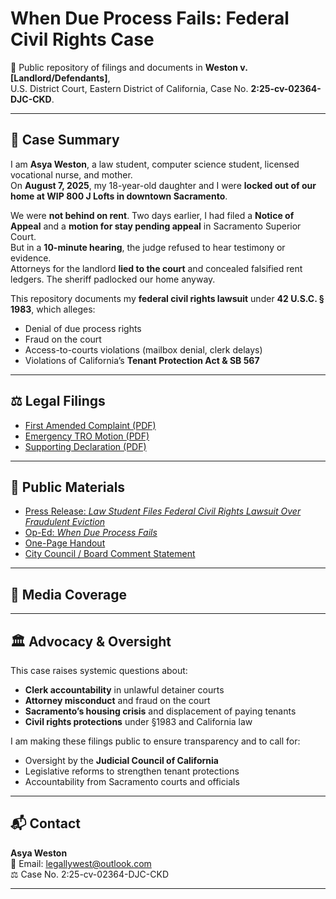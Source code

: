 # When Due Process Fails: Federal Civil Rights Case

📂 Public repository of filings and documents in **Weston v. [Landlord/Defendants]**,  
U.S. District Court, Eastern District of California, Case No. **2:25-cv-02364-DJC-CKD**.

---

## 📌 Case Summary
I am **Asya Weston**, a law student, computer science student, licensed vocational nurse, and mother.  
On **August 7, 2025**, my 18-year-old daughter and I were **locked out of our home at WIP 800 J Lofts in downtown Sacramento**.

We were **not behind on rent**. Two days earlier, I had filed a **Notice of Appeal** and a **motion for stay pending appeal** in Sacramento Superior Court.  
But in a **10-minute hearing**, the judge refused to hear testimony or evidence.  
Attorneys for the landlord **lied to the court** and concealed falsified rent ledgers. The sheriff padlocked our home anyway.  

This repository documents my **federal civil rights lawsuit** under **42 U.S.C. § 1983**, which alleges:  
- Denial of due process rights  
- Fraud on the court  
- Access-to-courts violations (mailbox denial, clerk delays)  
- Violations of California’s **Tenant Protection Act & SB 567**  

---

## ⚖️ Legal Filings
- [First Amended Complaint (PDF)](./federal_filing/amended_complaint.pdf)  
- [Emergency TRO Motion (PDF)](./federal_filing/tro_motion.pdf)  
- [Supporting Declaration (PDF)](./federal_filing/declaration_asya.pdf)  

---

## 📢 Public Materials
- [Press Release: *Law Student Files Federal Civil Rights Lawsuit Over Fraudulent Eviction*](./press_materials/press_release.pdf)  
- [Op-Ed: *When Due Process Fails*](./press_materials/op_ed.pdf)  
- [One-Page Handout](./public_statements/handout.pdf)  
- [City Council / Board Comment Statement](./public_statements/public_comment.pdf)  

---

## 📰 Media Coverage


---

## 🏛 Advocacy & Oversight
This case raises systemic questions about:  
- **Clerk accountability** in unlawful detainer courts  
- **Attorney misconduct** and fraud on the court  
- **Sacramento’s housing crisis** and displacement of paying tenants  
- **Civil rights protections** under §1983 and California law  

I am making these filings public to ensure transparency and to call for:  
- Oversight by the **Judicial Council of California**  
- Legislative reforms to strengthen tenant protections  
- Accountability from Sacramento courts and officials  

---

## 📬 Contact
**Asya Weston**  
📧 Email: legallywest@outlook.com  
⚖️ Case No. 2:25-cv-02364-DJC-CKD  

---
